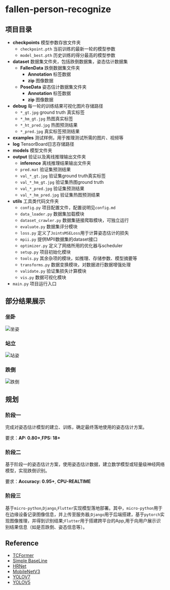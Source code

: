 # fallen-person-recognize
## 项目目录
+ **checkpoints** 模型参数存放文件夹
  + `checkpoint.pth` 当前训练的最新一轮的模型参数
  + `model_best.pth` 历史训练的得分最高的模型参数
+ **dataset** 数据集文件夹，包括跌倒数据集，姿态估计数据集
  + **FallenData** 跌倒数据集文件夹
    + **Annotation** 标签数据
    + **zip** 图像数据
  + **PoseData** 姿态估计数据集文件夹
    + **Annotation** 标签数据
    + **zip** 图像数据
+ **debug** 每一轮的训练结果可视化图片存储路径
  + `*_gt.jpg` ground truth 真实标签
  + `*_hm_gt.jpg` 热图真实标签
  + `*_ht_pred.jpg` 热图预测结果
  + `*_pred.jpg` 真实标签预测结果
+ **examples** 测试样例，用于推理测试所需的图片、视频等
+ **log** TensorBoard日志存储路径
+ **models** 模型文件夹
+ **output** 验证以及离线推理输出文件夹
  + **inference** 离线推理结果输出文件夹
  + `pred.mat` 验证集预测结果
  + `val_*_gt.jpg` 验证集ground truth真实标签
  + `val_*_hm_gt.jpg` 验证集热图ground truth
  + `val_*_pred.jpg` 验证集预测结果
  + `val_*_hm_pred.jpg` 验证集热图预测结果
+ **utils** 工具类代码文件夹
  + `config.py` 项目配置文件，配置说明见`config.md`
  + `data_loader.py` 数据集加载模块
  + `dataset_crawler.py` 数据集链接爬取模块，可独立运行
  + `evaluate.py` 数据集评分模块
  + `loss.py` 定义了`JointsMSELoss`用于计算姿态估计的损失
  + `mpii.py` 提供MPII数据集的dataset接口
  + `optimizer.py` 定义了网络所用的优化器与scheduler
  + `setup.py` 项目初始化模块
  + `tools.py` 其余杂项的模块，如推理、存储参数、模型摘要等
  + `transforms.py` 数据变换模块，对数据进行数据增强处理
  + `validate.py` 验证集损失计算模块
  + `vis.py` 数据可视化模块    
+ `main.py` 项目运行入口

## 部分结果展示
### 坐卧
![坐姿](https://github.com/qhtLucifer/fallen-person-recognize/blob/main/examples/sit-pose-estimation.png)
### 站立

![站姿](https://github.com/qhtLucifer/fallen-person-recognize/blob/main/examples/stand-pose-estimation.png)
### 跌倒
![跌倒](https://github.com/qhtLucifer/fallen-person-recognize/blob/main/examples/fallen-pose-estimation.png)

<!-- # 当前模型对比
| 模型名称           | Params     | MACs       | AP       | FPS      |
| ------------------ | ---------- | ---------- | -------- | -------- |
| MobileNetV3-normal | **5.285M** | **3.814G** | 0.65     | **28.5** |
| MobileNetV3-large  | 10.871M    | 4.053G     | 0.76     | 22.7     |
| TCFormer           | 25.624M    | 6.535G     | **0.82** | 9.4      |
| MFNet-normal       | 5.464M     | 8.841G     | 0.68     | 23.8     | -->
## 规划
### 阶段一
完成对姿态估计模型的建立、训练，确定最终落地使用的姿态估计方案。
  
要求：**AP: 0.80+**,**FPS: 18+** 
### 阶段二
基于阶段一的姿态估计方案，使用姿态估计数据，建立数学模型或轻量级神经网络模型，实现跌倒识别。
  
要求：**Accuracy: 0.95+**, **CPU-REALTIME**

### 阶段三
基于`micro-python`,`Django`,`Flutter`实现模型落地部署。其中，`micro-python`用于在边缘设备记录图像信息，并上传至服务器;`Django`用于后端搭建，基于`pytorch`实现图像推理，并得到识别结果;`Flutter`用于搭建跨平台的App,用于向用户展示识别结果信息（如是否跌倒、姿态信息等）。
## Reference
+ [TCFormer](https://arxiv.org/pdf/2204.08680.pdf)
+ [Simple BaseLine](https://arxiv.org/pdf/1804.06208.pdf)
+ [HRNet](https://arxiv.org/pdf/1902.09212.pdf)
+ [MobileNetV3](https://openaccess.thecvf.com/content_ICCV_2019/papers/Howard_Searching_for_MobileNetV3_ICCV_2019_paper.pdf)
+ [YOLOV7](https://arxiv.org/pdf/2207.02696.pdf)
+ [YOLOV5](https://github.com/ultralytics/yolov5)